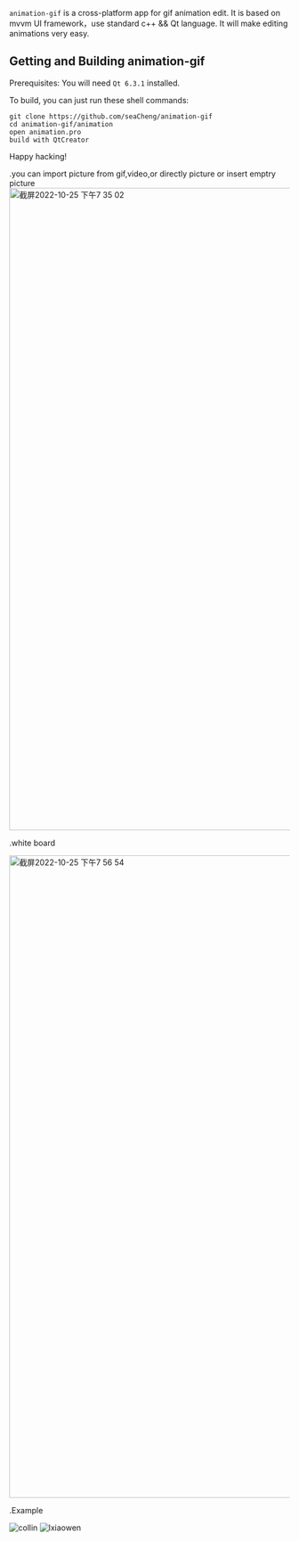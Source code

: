 `animation-gif` is a cross-platform app for gif animation edit.
It is based on mvvm UI framework，use standard c++ && Qt language.
It will make editing animations very easy.


## Getting and Building animation-gif

Prerequisites: You will need `Qt 6.3.1` installed.

To build, you can just run these shell commands:

    git clone https://github.com/seaCheng/animation-gif
    cd animation-gif/animation 
    open animation.pro
    build with QtCreator
    

Happy hacking!

.you can import picture from gif,video,or directly picture or insert emptry picture
<img width="1154" alt="截屏2022-10-25 下午7 35 02" src="https://user-images.githubusercontent.com/74600149/197763812-fcbc84d3-3a80-47f9-9b9c-1f60bec5fedd.png">

.white board

<img width="1154" alt="截屏2022-10-25 下午7 56 54" src="https://user-images.githubusercontent.com/74600149/197767725-4938924c-afb3-49bf-9295-2623a91aa5f2.png">

.Example
 
![collin](https://user-images.githubusercontent.com/74600149/197768047-4aed55c6-7b37-418b-b5a1-db1f69c87176.gif)
![lxiaowen](https://user-images.githubusercontent.com/74600149/197768097-7244d419-a70b-4045-9739-d57be0bc2702.gif)
